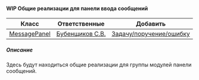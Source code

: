 #### WIP Общие реализации для панели ввода сообщений

|Класс|Ответственные|Добавить|
|-----|-------------|--------|
|[MessagePanel](src/main/java/ru/tensor/sbis/message_panel/view/MessagePanel.kt)|[Бубенщиков С.В.](https://online.sbis.ru/person/1fb93b8c-350f-4785-8589-b0ff2edfbfa7)|[Задачу/поручение/ошибку](https://online.sbis.ru/area/d5cff451-8688-4af0-970a-8127570b0308)|

##### Описание
Здесь будут находиться общие реализации для группы модулей панели сообщений.